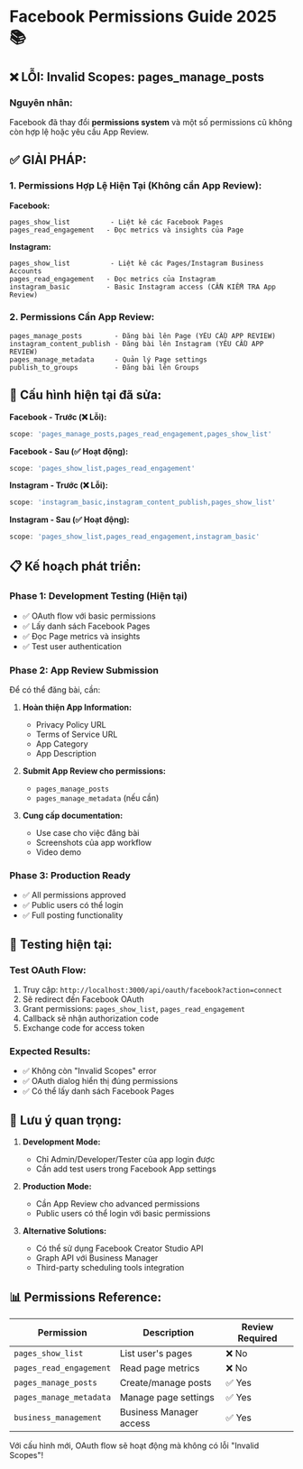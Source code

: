 # Facebook Permissions Guide 2025 📚

## ❌ LỖI: Invalid Scopes: pages_manage_posts

### Nguyên nhân:
Facebook đã thay đổi **permissions system** và một số permissions cũ không còn hợp lệ hoặc yêu cầu App Review.

## ✅ GIẢI PHÁP:

### 1. Permissions Hợp Lệ Hiện Tại (Không cần App Review):

**Facebook:**
```
pages_show_list          - Liệt kê các Facebook Pages
pages_read_engagement   - Đọc metrics và insights của Page
```

**Instagram:**
```
pages_show_list          - Liệt kê các Pages/Instagram Business Accounts
pages_read_engagement   - Đọc metrics của Instagram
instagram_basic         - Basic Instagram access (CẦN KIỂM TRA App Review)
```

### 2. Permissions Cần App Review:
```
pages_manage_posts        - Đăng bài lên Page (YÊU CẦU APP REVIEW)
instagram_content_publish - Đăng bài lên Instagram (YÊU CẦU APP REVIEW)
pages_manage_metadata     - Quản lý Page settings
publish_to_groups         - Đăng bài lên Groups
```

## 🔧 Cấu hình hiện tại đã sửa:

**Facebook - Trước (❌ Lỗi):**
```javascript
scope: 'pages_manage_posts,pages_read_engagement,pages_show_list'
```

**Facebook - Sau (✅ Hoạt động):**
```javascript
scope: 'pages_show_list,pages_read_engagement'
```

**Instagram - Trước (❌ Lỗi):**
```javascript
scope: 'instagram_basic,instagram_content_publish,pages_show_list'
```

**Instagram - Sau (✅ Hoạt động):**
```javascript
scope: 'pages_show_list,pages_read_engagement,instagram_basic'
```

## 📋 Kế hoạch phát triển:

### Phase 1: Development Testing (Hiện tại)
- ✅ OAuth flow với basic permissions
- ✅ Lấy danh sách Facebook Pages
- ✅ Đọc Page metrics và insights
- ✅ Test user authentication

### Phase 2: App Review Submission
Để có thể đăng bài, cần:
1. **Hoàn thiện App Information:**
   - Privacy Policy URL
   - Terms of Service URL
   - App Category
   - App Description

2. **Submit App Review cho permissions:**
   - `pages_manage_posts`
   - `pages_manage_metadata` (nếu cần)

3. **Cung cấp documentation:**
   - Use case cho việc đăng bài
   - Screenshots của app workflow
   - Video demo

### Phase 3: Production Ready
- ✅ All permissions approved
- ✅ Public users có thể login
- ✅ Full posting functionality

## 🎯 Testing hiện tại:

### Test OAuth Flow:
1. Truy cập: `http://localhost:3000/api/oauth/facebook?action=connect`
2. Sẽ redirect đến Facebook OAuth
3. Grant permissions: `pages_show_list`, `pages_read_engagement`
4. Callback sẽ nhận authorization code
5. Exchange code for access token

### Expected Results:
- ✅ Không còn "Invalid Scopes" error
- ✅ OAuth dialog hiển thị đúng permissions
- ✅ Có thể lấy danh sách Facebook Pages

## 🚨 Lưu ý quan trọng:

1. **Development Mode:**
   - Chỉ Admin/Developer/Tester của app login được
   - Cần add test users trong Facebook App settings

2. **Production Mode:**
   - Cần App Review cho advanced permissions
   - Public users có thể login với basic permissions

3. **Alternative Solutions:**
   - Có thể sử dụng Facebook Creator Studio API
   - Graph API với Business Manager
   - Third-party scheduling tools integration

## 📊 Permissions Reference:

| Permission | Description | Review Required |
|------------|-------------|-----------------|
| `pages_show_list` | List user's pages | ❌ No |
| `pages_read_engagement` | Read page metrics | ❌ No |
| `pages_manage_posts` | Create/manage posts | ✅ Yes |
| `pages_manage_metadata` | Manage page settings | ✅ Yes |
| `business_management` | Business Manager access | ✅ Yes |

Với cấu hình mới, OAuth flow sẽ hoạt động mà không có lỗi "Invalid Scopes"!

